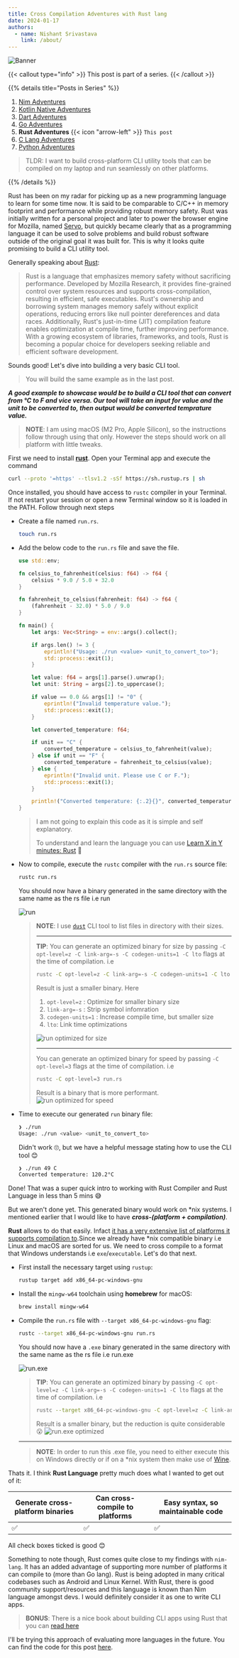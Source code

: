 ```yaml
---
title: Cross Compilation Adventures with Rust lang
date: 2024-01-17
authors:
  - name: Nishant Srivastava
    link: /about/
---
```


![Banner](banner.png)

<!--more-->

{{< callout type="info" >}}
This post is part of a series.
{{< /callout >}}

{{% details title="Posts in Series"  %}}

1. [Nim Adventures](/blog/cross-compilation-adventures/cross-compilation-adventures-nim/)
2. [Kotlin Native Adventures](/blog/cross-compilation-adventures/cross-compilation-adventures-kotlin-native/)
3. [Dart Adventures](/blog/cross-compilation-adventures/cross-compilation-adventures-with-dart/)
4. [Go Adventures](/blog/cross-compilation-adventures/cross-compilation-adventures-go/)
5. **Rust Adventures** {{< icon "arrow-left" >}} `This post`
6. [C Lang Adventures](/blog/cross-compilation-adventures/cross-compilation-adventures-c/)
7. [Python Adventures](/blog/cross-compilation-adventures/cross-compilation-adventures-python/)

> TLDR: I want to build cross-platform CLI utility tools that can be compiled on my laptop and run seamlessly on other platforms.

{{% /details %}}

Rust has been on my radar for picking up as a new programming language to learn for some time now. It is said to be comparable to C/C++ in memory footprint and performance while providing robust memory safety. Rust was initially written for a personal project and later to power the browser engine for Mozilla, named [Servo](https://servo.org/), but quickly became clearly that as a programming language it can be used to solve problems and build robust software outside of the original goal it was built for. This is why it looks quite promising to build a CLI utility tool.

Generally speaking about [Rust](https://www.rust-lang.org/):

> Rust is a language that emphasizes memory safety without sacrificing performance. Developed by Mozilla Research, it provides fine-grained control over system resources and supports cross-compilation, resulting in efficient, safe executables. Rust's ownership and borrowing system manages memory safely without explicit operations, reducing errors like null pointer dereferences and data races. Additionally, Rust's just-in-time (JIT) compilation feature enables optimization at compile time, further improving performance. With a growing ecosystem of libraries, frameworks, and tools, Rust is becoming a popular choice for developers seeking reliable and efficient software development.

Sounds good! Let's dive into building a very basic CLI tool.

> You will build the same example as in the last post.

**_A good example to showcase would be to build a CLI tool that can convert from °C to F and vice versa. Our tool will take an input for value and the unit to be converted to, then output would be converted temprature value._**

> **NOTE**: I am using macOS (M2 Pro, Apple Silicon), so the instructions follow through using that only. However the steps should work on all platform with little tweaks.

First we need to install [**rust**](https://www.rust-lang.org/tools/install). Open your Terminal app and execute the command

```sh
curl --proto '=https' --tlsv1.2 -sSf https://sh.rustup.rs | sh
```

Once installed, you should have access to `rustc` compiler in your Terminal. If not restart your session or open a new Terminal window so it is loaded in the PATH. Follow through next steps

- Create a file named `run.rs`.

  ```sh
  touch run.rs
  ```

- Add the below code to the `run.rs` file and save the file.

  ```rs
  use std::env;

  fn celsius_to_fahrenheit(celsius: f64) -> f64 {
      celsius * 9.0 / 5.0 + 32.0
  }

  fn fahrenheit_to_celsius(fahrenheit: f64) -> f64 {
      (fahrenheit - 32.0) * 5.0 / 9.0
  }

  fn main() {
      let args: Vec<String> = env::args().collect();

      if args.len() != 3 {
          eprintln!("Usage: ./run <value> <unit_to_convert_to>");
          std::process::exit(1);
      }

      let value: f64 = args[1].parse().unwrap();
      let unit: String = args[2].to_uppercase();

      if value == 0.0 && args[1] != "0" {
          eprintln!("Invalid temperature value.");
          std::process::exit(1);
      }

      let converted_temperature: f64;

      if unit == "C" {
          converted_temperature = celsius_to_fahrenheit(value);
      } else if unit == "F" {
          converted_temperature = fahrenheit_to_celsius(value);
      } else {
          eprintln!("Invalid unit. Please use C or F.");
          std::process::exit(1);
      }

      println!("Converted temperature: {:.2}{}", converted_temperature, if unit == "C" { " °F" } else { " °C" });
  }
  ```

  > I am not going to explain this code as it is simple and self explanatory.
  >
  > To understand and learn the language you can use [Learn X in Y minutes: Rust](https://learnxinyminutes.com/docs/rust/) 🚀

- Now to compile, execute the `rustc` compiler with the `run.rs` source file:

  ```sh
  rustc run.rs
  ```

  You should now have a binary generated in the same directory with the same name as the rs file i.e run

  ![run](img_1.png)

  > **NOTE**: I use [`dust`](https://github.com/bootandy/dust) CLI tool to list files in directory with their sizes.
  >
  > ***
  >
  > **TIP**:
  > You can generate an optimized binary for size by passing `-C opt-level=z -C link-arg=-s -C codegen-units=1 -C lto` flags at the time of compilation. i.e
  >
  > ```sh
  > rustc -C opt-level=z -C link-arg=-s -C codegen-units=1 -C lto run.rs
  > ```
  >
  > Result is just a smaller binary. Here
  >
  > 1. `opt-level=z` : Optimize for smaller binary size
  > 2. `link-arg=-s` : Strip symbol infomration
  > 3. `codegen-units=1` : Increase compile time, but smaller size
  > 4. `lto`: Link time optimizations
  >
  > ![run optimized for size](img_2.png)
  >
  > ***
  >
  > You can generate an optimized binary for speed by passing `-C opt-level=3` flags at the time of compilation. i.e
  >
  > ```sh
  > rustc -C opt-level=3 run.rs
  > ```
  >
  > Result is a binary that is more performant.
  > ![run optimized for speed](img_3.png)

- Time to execute our generated `run` binary file:

  ```sh
  ❯ ./run
  Usage: ./run <value> <unit_to_convert_to>
  ```

  Didn't work 🙄, but we have a helpful message stating how to use the CLI tool 😊

  ```sh
  ❯ ./run 49 C
  Converted temperature: 120.2°C
  ```

Done! That was a super quick intro to working with Rust Compiler and Rust Language in less than 5 mins 😅

But we aren't done yet. This generated binary would work on \*nix systems. I mentioned earlier that I would like to have **_cross-(platform + compilation)_**.

**Rust** allows to do that easily. Infact [it has a very extensive list of platforms it supports compilation to](https://doc.rust-lang.org/nightly/rustc/platform-support.html).Since we already have \*nix compatible binary i.e Linux and macOS are sorted for us. We need to cross compile to a format that Windows understands i.e `exe`/`executable`. Let's do that next.

- First install the necessary target using `rustup`:

  ```sh
  rustup target add x86_64-pc-windows-gnu
  ```

- Install the `mingw-w64` toolchain using **homebrew** for macOS:

  ```sh
  brew install mingw-w64
  ```

- Compile the `run.rs` file with `--target x86_64-pc-windows-gnu` flag:

  ```sh
  rustc --target x86_64-pc-windows-gnu run.rs
  ```

  You should now have a `.exe` binary generated in the same directory with the same name as the rs file i.e run.exe

  ![run.exe](img_4.png)

  > **TIP**: You can generate an optimized binary by passing `-C opt-level=z -C link-arg=-s -C codegen-units=1 -C lto` flags at the time of compilation. i.e
  >
  > ```sh
  > rustc --target x86_64-pc-windows-gnu -C opt-level=z -C link-arg=-s -C codegen-units=1 -C lto run.rs
  > ```
  >
  > Result is a smaller binary, but the reduction is quite considerable 😮
  > ![run.exe optimized](img_5.png)

  ***

  > **NOTE**: In order to run this .exe file, you need to either execute this on Windows directly or if on a \*nix system then make use of [Wine](https://www.winehq.org/).

Thats it. I think **Rust Language** pretty much does what I wanted to get out of it:

| Generate cross-platform binaries | Can cross-compile to platforms | Easy syntax, so maintainable code |
| -------------------------------- | ------------------------------ | --------------------------------- |
| ✅                               | ✅                             | ✅                                |

All check boxes ticked is good 😊

Something to note though, Rust comes quite close to my findings with `nim-lang`. It has an added advantage of supporting more number of platforms it can compile to (more than Go lang). Rust is being adopted in many critical codebases such as Android and Linux Kernel.
With Rust, there is good community support/resources and this language is known than Nim language amongst devs. I would definitely consider it as one to write CLI apps.

> **BONUS**: There is a nice book about building CLI apps using Rust that you can [read here](https://rust-cli.github.io/book/index.html)

I'll be trying this approach of evaluating more languages in the future. You can find the code for this post [here](https://github.com/nisrulz/cross-compilation-adventures/tree/master/rust).
